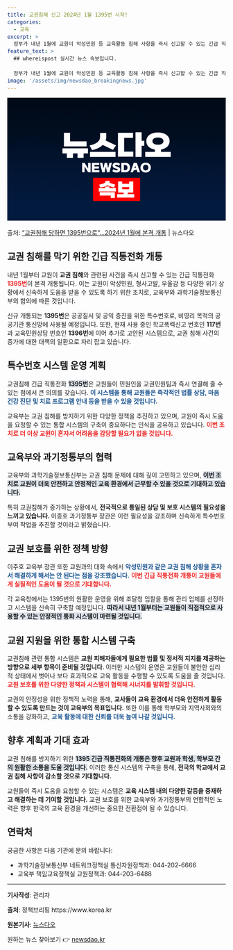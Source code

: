 ```yaml
---
title: 교권침해 신고 2024년 1월 1395번 시작!
categories:
  - 교육
excerpt: >
  정부가 내년 1월에 교원이 악성민원 등 교육활동 침해 사항을 즉시 신고할 수 있는 긴급 직통전화 1395번을…
feature_text: >
  ## whereispost 실시간 뉴스 속보입니다.

  정부가 내년 1월에 교원이 악성민원 등 교육활동 침해 사항을 즉시 신고할 수 있는 긴급 직통전화 1395번을…
image: '/assets/img/newsdao_breakingnews.jpg'
---
```


![뉴스다오 속보](/assets/img/newsdao_breakingnews.jpg)

<p>출처: <a href="https://newsdao.kr/2100" rel="dofollow">“교권침해 당하면 1395번으로”…2024년 1월에 본격 개통</a> | 뉴스다오</p>

<h2 data-ke-size="size26">교권 침해를 막기 위한 긴급 직통전화 개통</h2>

<p data-ke-size="size16">내년 1월부터 교원이 <b>교권 침해</b>와 관련된 사건을 즉시 신고할 수 있는 긴급 직통전화 <b><span style="color: #ee2323;">1395번</span></b>이 본격 개통됩니다. 이는 교원이 악성민원, 형사고발, 우울감 등 다양한 위기 상황에서 신속하게 도움을 받을 수 있도록 하기 위한 조치로, 교육부와 과학기술정보통신부의 합의에 따른 것입니다. </p>

<p data-ke-size="size16">신규 개통되는 <b>1395번</b>은 공공질서 및 공익 증진을 위한 특수번호로, 비영리 목적의 공공기관 통신망에 사용될 예정입니다. 또한, 현재 사용 중인 학교폭력신고 번호인 <b>117번</b>과 교육민원상담 번호인 <b>1396번</b>에 이어 추가로 고안된 시스템으로, 교권 침해 사건의 증가에 대한 대책의 일환으로 자리 잡고 있습니다.</p>

<h2 data-ke-size="size26">특수번호 시스템 운영 계획</h2>

<p data-ke-size="size16">교권침해 긴급 직통전화 <b><span style="background-color: #21538527;">1395번</span></b>은 교원들이 민원인을 교권민원팀과 즉시 연결해 줄 수 있는 점에서 큰 의의를 갖습니다. <b><span style="color: #1a5490;">이 시스템을 통해 교원들은 즉각적인 법률 상담, 마음 건강 진단 및 치료 프로그램 안내 등을 받을 수 있을 것입니다.</span></b></p>

<p data-ke-size="size16">교육부는 교권 침해를 방지하기 위한 다양한 정책을 추진하고 있으며, 교원이 즉시 도움을 요청할 수 있는 통합 시스템의 구축이 중요하다는 인식을 공유하고 있습니다. <b><span style="color: #ee2323;">이번 조치로 더 이상 교원이 혼자서 어려움을 감당할 필요가 없을 것입니다.</span></b></p>

<h2 data-ke-size="size26">교육부와 과기정통부의 협력</h2>

<p data-ke-size="size16">교육부와 과학기술정보통신부는 교권 침해 문제에 대해 깊이 고민하고 있으며, <b><span style="background-color: #21538527;">이번 조치로 교원이 더욱 안전하고 안정적인 교육 환경에서 근무할 수 있을 것으로 기대하고 있습니다.</span></b></p>

<p data-ke-size="size16">특히 교권침해가 증가하는 상황에서, <b>전국적으로 통일된 상담 및 보호 시스템의 필요성을 느끼고 있습니다. </b>이종호 과기정통부 장관은 이런 필요성을 강조하며 신속하게 특수번호 부여 작업을 추진할 것이라고 밝혔습니다.</p>

<h2 data-ke-size="size26">교권 보호를 위한 정책 방향</h2>

<p data-ke-size="size16">이주호 교육부 장관 또한 교원과의 대화 속에서 <b><span style="color: #1a5490;">악성민원과 같은 교권 침해 상황을 혼자서 해결하게 해서는 안 된다는 점을 강조했습니다.</span></b>  <b><span style="color: #ee2323;">이번 긴급 직통전화 개통이 교원들에게 실질적인 도움이 될 것으로 기대합니다.</span></b></p>

<p data-ke-size="size16">각 교육청에서는 1395번의 원활한 운영을 위해 조달청 입찰을 통해 관리 업체를 선정하고 시스템을 신속히 구축할 예정입니다. <b><span style="background-color: #21538527;">따라서 내년 1월부터는 교원들이 직접적으로 사용할 수 있는 안정적인 통화 시스템이 마련될 것입니다.</span></b></p>

<h2 data-ke-size="size26">교원 지원을 위한 통합 시스템 구축</h2>

<p data-ke-size="size16">교권침해 관련 통합 시스템은 <b>교원 피해자들에게 필요한 법률 및 정서적 지지를 제공하는 방향으로 세부 항목이 준비될 것입니다. </b>이러한 시스템의 운영은 교원들이 불안한 심리적 상태에서 벗어나 보다 효과적으로 교육 활동을 수행할 수 있도록 도움을 줄 것입니다. <b><span style="color: #ee2323;">교원 보호를 위한 다양한 정책과 시스템이 협력해 시너지를 발휘할 것입니다.</span></b></p>

<p data-ke-size="size16">교권의 안정성을 위한 정책적 노력을 통해, <b>교사들이 교육 환경에서 더욱 안전하게 활동할 수 있도록 만드는 것이 교육부의 목표입니다.</b> 또한 이를 통해 학부모와 지역사회와의 소통을 강화하고, <b><span style="color: #1a5490;">교육 활동에 대한 신뢰를 더욱 높여 나갈 것입니다.</span></b></p>

<h2 data-ke-size="size26">향후 계획과 기대 효과</h2>

<p data-ke-size="size16">교권 침해를 방지하기 위한 <b><span style="background-color: #21538527;">1395 긴급 직통전화의 개통은 향후 교원과 학생, 학부모 간의 원활한 소통을 도울 것입니다.</span></b> 이러한 통신 시스템의 구축을 통해, <b>전국의 학교에서 교권 침해 사항이 감소할 것으로 기대합니다.</b></p>

<p data-ke-size="size16">교원들이 즉시 도움을 요청할 수 있는 시스템은 <b>교육 시스템 내의 다양한 갈등을 중재하고 해결하는 데 기여할 것입니다.</b> 교권 보호를 위한 교육부와 과기정통부의 연합적인 노력은 향후 한국의 교육 환경을 개선하는 중요한 전환점이 될 수 있습니다.</p>

<h2 data-ke-size="size26">연락처</h2>

<p data-ke-size="size16">궁금한 사항은 다음 기관에 문의 바랍니다: </p>
<ul>
  <li>과학기술정보통신부 네트워크정책실 통신자원정책과: 044-202-6666</li>
  <li>교육부 책임교육정책실 교원정책과: 044-203-6488</li>
</ul>

<hr>

<p data-ke-size="size16"><b>기사작성</b>: 관리자</p>
<p data-ke-size="size16"><b>출처</b>: 정책브리핑 https://www.korea.kr</p>
<p data-ke-size="size16"><b>원본기사</b>: <a href="https://newsdao.kr/2100">뉴스다오</a></p> 

원하는 뉴스 찾아보기 👉 <a href="https://newsdao.kr" rel="dofollow">newsdao.kr</a>


